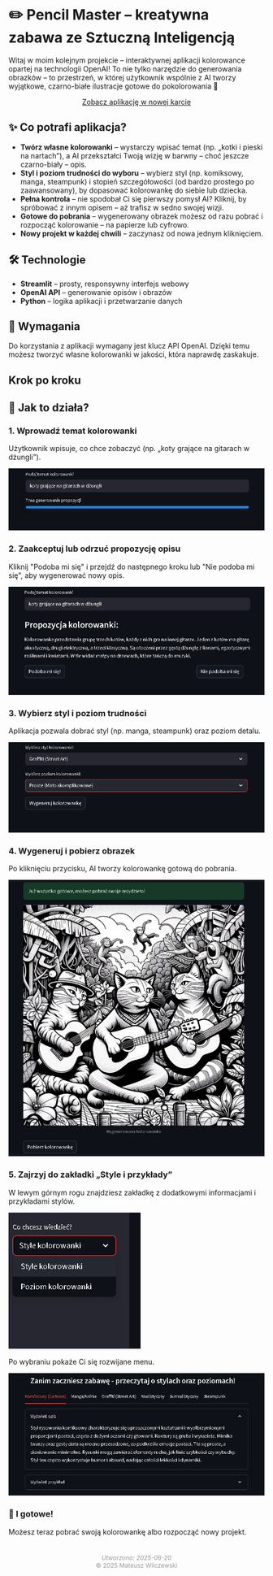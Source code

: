 
# ✏️ **Pencil Master** – kreatywna zabawa ze Sztuczną Inteligencją
Witaj w moim kolejnym projekcie – interaktywnej aplikacji kolorowance opartej na technologii OpenAI! To nie tylko narzędzie do generowania obrazków – to przestrzeń, w której użytkownik wspólnie z AI tworzy wyjątkowe, czarno-białe ilustracje gotowe do pokolorowania 🎨

<div style="text-align: center;">
  <a href="https://pencil-master.streamlit.app/" class="md-button md-button--primary" target="_blank">Zobacz aplikację w nowej karcie</a>
</div>

## ✨ **Co potrafi aplikacja?**
- **Twórz własne kolorowanki** – wystarczy wpisać temat (np. „kotki i pieski na nartach”), a AI przekształci Twoją wizję w barwny – choć jeszcze czarno-biały – opis.
- **Styl i poziom trudności do wyboru** – wybierz styl (np. komiksowy, manga, steampunk) i stopień szczegółowości (od bardzo prostego po zaawansowany), by dopasować kolorowankę do siebie lub dziecka.
- **Pełna kontrola** – nie spodobał Ci się pierwszy pomysł AI? Kliknij, by spróbować z innym opisem – aż trafisz w sedno swojej wizji.
- **Gotowe do pobrania** – wygenerowany obrazek możesz od razu pobrać i rozpocząć kolorowanie – na papierze lub cyfrowo.
- **Nowy projekt w każdej chwili** – zaczynasz od nowa jednym kliknięciem.

## 🛠️ **Technologie**
- **Streamlit** – prosty, responsywny interfejs webowy
- **OpenAI API** – generowanie opisów i obrazów
- **Python** – logika aplikacji i przetwarzanie danych

## 🔑 Wymagania
Do korzystania z aplikacji wymagany jest klucz API OpenAI. Dzięki temu możesz tworzyć własne kolorowanki w jakości, która naprawdę zaskakuje.

## Krok po kroku
## 🚀 Jak to działa?

### 1. Wprowadź temat kolorowanki
Użytkownik wpisuje, co chce zobaczyć (np. „koty grające na gitarach w dżungli”).

![Wprowadzanie tematu](pencil_master_1.png)

### 2. Zaakceptuj lub odrzuć propozycję opisu
Kliknij "Podoba mi się" i przejdź do następnego kroku lub "Nie podoba mi się", aby wygenerować nowy opis. 

![Propozycja kolorowanki](pencil_master_2.png)

### 3. Wybierz styl i poziom trudności
Aplikacja pozwala dobrać styl (np. manga, steampunk) oraz poziom detalu.

![Styl i poziom](pencil_master_3.png)

### 4. Wygeneruj i pobierz obrazek
Po kliknięciu przycisku, AI tworzy kolorowankę gotową do pobrania.

![Kolorowanka](pencil_master_4.png)

### 5. Zajrzyj do zakładki „Style i przykłady”
W lewym górnym rogu znajdziesz zakładkę z dodatkowymi informacjami i przykładami stylów. 

![Sidebar](pencil_master_5.png)

Po wybraniu pokaże Ci się rozwijane menu.

![Opisy i przykłady](pencil_master_6.png)

### 🎉 I gotowe!
Możesz teraz pobrać swoją kolorowankę albo rozpocząć nowy projekt.


<div style="text-align: center; font-size: 0.85em; color: #999; margin-top: 3em;">
  <em>Utworzono: 2025-06-20</em><br>
  © 2025 Mateusz Wilczewski
</div>